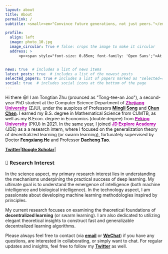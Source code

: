 ```yaml
---
layout: about
title: About
permalink: /
subtitle: <small><em>"Convince future generations, not just peers."</em></small>

profile:
  align: left
  image: photo_10.jpg
  image_circular: True # false: crops the image to make it circular
  address: >
      <p><span style="font-size: 0.85em; font-family: 'Open Sans';">At the gorgeous <a href='https://en.wikipedia.org/wiki/West_Lake'>Westlake</a>, <a href='https://en.wikipedia.org/wiki/Hangzhou'>Hangzhou</a></span></p>


news: true  # includes a list of news items
latest_posts: true  # includes a list of the newest posts
selected_papers: true # includes a list of papers marked as "selected={true}"
social: true  # includes social icons at the bottom of the page
---
```


Hi there 😃! I am Tongtian Zhu (prounced as "Tong-tee-an Joo"), a second-year PhD student at the Computer Science Department of [<span style="font-weight: bold; color: #B509AC;">Zhejiang University</span>](https://www.zju.edu.cn/english/) (ZJU), under the auspices of Professors [**Mingli Song**](https://person.zju.edu.cn/en/msong) and [**Chun Chen**](https://person.zju.edu.cn/en/0082004). I earned my B.S. degree in Mathematical Science from CUMTB, as well as my B.Econ. degree in Economics (double degree) from [<span style="font-weight: bold; color: #B509AC;">Peking University</span>](https://english.pku.edu.cn/) (PKU) in 2021. In the same year, I joined [<span style="font-weight: bold; color: #B509AC;">JD Explore Academy</span>](https://corporate.jd.com/) (JDE) as a a research intern, where I focused on the generalization theory of decentralized learning (or swarm learning), fortunately supervised by Doctor [**Fengxiang He**](https://fengxianghe.github.io/) and Professor [**Dacheng Tao**](https://www.sydney.edu.au/engineering/about/our-people/academic-staff/dacheng-tao.html).

[**Twitter**](https://twitter.com/Raiden13238619//)\|[**Google Scholar**](https://scholar.google.com/citations?user=QvBDUsIAAAAJ&hl=zh-CN])\|

<!-- <br/><br/> -->

### <span style="font-family: 'Open Sans'; font-weight: bold;">🦄 Research Interest</span>

In the science aspect, my primary research interest lies in understanding the mechanisms underpining the practical success of deep learning. My ultimate goal is to understand the emergence of intelligence (both machine intelligence and biological intelligence).
In the technology aspect, I am passionate about developing machine learning methodologies inspired by principles.

My current research focuses on examining the theoretical foundations of **decentralized learning** (or swarm learning). I am also dedicated to utilizing elegant theoretical insights to construct fast and generalizable decentralized learning algorithms. 

Please always feel free to contact (via [**email**](mailto:raiden@zju.edu.cn) or [**WeChat**](https://raw.githubusercontent.com/Raiden-Zhu/Raiden-Zhu.github.io/master/assets/img/WeChat_QR_code.jpg)) if you have any questions, are interested in collaborating, or simply want to chat. For regular updates and insights, feel free to follow my [**Twitter**](https://twitter.com/Raiden13238619) as well.

<!-- Write your biography here. Tell the world about yourself. Link to your favorite [subreddit](http://reddit.com). You can put a picture in, too. The code is already in, just name your picture `prof_pic.jpg` and put it in the `img/` folder.

Put your address / P.O. box / other info right below your picture. You can also disable any these elements by editing `profile` property of the YAML header of your `_pages/about.md`. Edit `_bibliography/papers.bib` and Jekyll will render your [publications page](/al-folio/publications/) automatically.

Link to your social media connections, too. This theme is set up to use [Font Awesome icons](http://fortawesome.github.io/Font-Awesome/) and [Academicons](https://jpswalsh.github.io/academicons/), like the ones below. Add your Facebook, Twitter, LinkedIn, Google Scholar, or just disable all of them. -->
